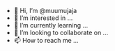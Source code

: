 - 👋 Hi, I’m @muumujaja
- 👀 I’m interested in ...
- 🌱 I’m currently learning ...
- 💞️ I’m looking to collaborate on ...
- 📫 How to reach me ...

<!---
muumujaja/muumujaja is a ✨ special ✨ repository because its `README.md` (this file) appears on your GitHub profile.
You can click the Preview link to take a look at your changes.
--->
